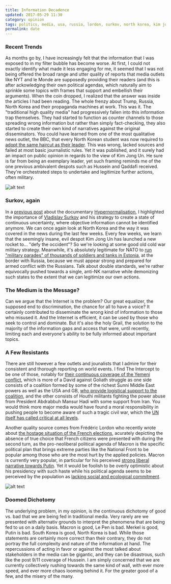 ```yaml
---
title: Information Decadence
updated: 2017-05-29 11:30
category: opinion
tags: politics, media, usa, russia, lordon, surkov, north korea, kim jong un, nyt
permalink: date
---
```


### Recent Trends
As months go by, I have increasingly felt that the information that I was exposed to in my filter bubble has become worse. At first, I could not exactly identify what made it less engaging for me, it seemed that I was not being offered the broad range and utter quality of reports that media outlets like NYT and le Monde are supposedly providing their readers (and this is after ackowledging their own political agendas, which naturally aim to sprinkle some topics with frames that support and embellish their arguments). When the coin dropped, I realized that the answer was inside the articles I had been reading. The whole frenzy about Trump, Russia, North Korea and their propaganda machines at work. This was it. The "traditional high quality media" had progressively fallen into this information trap themselves. They had started to function as counter channels to those spreading wrong information but rather than simply fact-checking, they also started to create their own kind of narratives against the original disseminators. You could have learned from one of the most qualitative news outlet, the BBC, that every North Korean student was now required to [adopt the same haircut as their leader](http://www.bbc.com/news/blogs-news-from-elsewhere-26747649). This was wrong, lacked sources and failed at most basic journalistic rules. Yet it was published, and it surely had an impact on public opinion in regards to the view of Kim Jong Un. He sure is far from being an exemplary leader, yet such framing reminds me of the one previous ambivalent despots such as Hussein and Qaddafi received. They're orchestrated steps to undertake and legitimize further actions, often military.

![alt text](http://polegato.me/assets/surkov.jpg 'Vladislav Surkov')

### Surkov, again
In a [previous post](http://polegato.me/notes/surkov) about the documentary [Hypernormalisation](http://www.imdb.com/title/tt6156350/), I highlighted the importance of [Vladislav Surkov](https://en.wikipedia.org/wiki/Vladislav_Surkov) and his strategy to create a state of continuous uncertainty, where objective information cannot be identified anymore. We can once again look at North Korea and the way it was covered in the news during the last few weeks. Every few weeks, we learn that the seemingly insane, evil despot Kim Jong Un has launched a new rocket to... "defy the occident"? So we're looking at some good old cold war military strategy. Meanwhile, it's absolutely legitimate for NATO to [run "military parades" of thousands of soldiers and tanks in Estonia](http://www.telegraph.co.uk/news/worldnews/europe/estonia/11435698/Nato-and-Russia-hold-rival-military-exercises-on-Estonian-border.html), at the border with Russia, because we must appear strong and prepared for armed conflict with the Russians. Talk about double standards, we're rather equivocally pushed towards a single, anti-NK narrative while demonizing such states to the extent that we can legitimize our own actions. 

### The Medium is the Message?
Can we argue that the Internet is the problem? Our great equalizer, the supposed end to discrimination, the chance for all to have a voice? It certainly contributed to disseminate the wrong kind of information to those who misused it. And the Internet is efficient, it can be used by those who seek to control and dominate. But it's also the holy Grail, the solution to the majority of the information gaps and access that were, until recently, limiting each and everyone's ability to be fully informed about important topics. 

### A Few Resistants
There are still however a few outlets and jounalists that I admire for their consistent and thorough reporting on world events. I find The Intercept to be one of those, notably for [their continuous coverage of the Yemeni conflict](https://theintercept.com/search/?s=yemen), which is more of a David against Goliath struggle as one side consists of a coalition formed by some of the richest Sunni Middle East powers as well as the USA and GB, [who provide logistical support to the coalition](https://www.theguardian.com/world/2016/jan/15/british-us-military-in-command-room-saudi-strikes-yemen), and the other consists of Houthi militants fighting the power abuse from President Abdrabbuh Mansur Hadi with some support from Iran. You would think more major media would have found a moral responsibility in pushing people to become aware of such a tragic civil war, which the [UN itself has called critical at all levels](http://reliefweb.int/report/yemen/2016-humanitarian-needs-overview-enar).

Another quality source comes from Frédéric Lordon who recently wrote about [the hostage situation of the French elections](http://blog.mondediplo.net/2017-05-03-De-la-prise-d-otages), acurately depicting the absence of true choice that French citizens were presented with during the second turn, as the pro-neoliberal political agenda of Macron is the specific political plan that brings extreme parties like the National Front to be popular among those who are the most hurt by the applied policies. Macron is currently very popular, in particular for his perceived [strong liberal narrative towards Putin](https://www.yahoo.com/news/emmanuel-macron-challenges-vladimir-putin-091900458.html). Yet it would be foolish to be overly optimistic about his presidency with such haste while his political agenda seems to be perceived by the population as [lacking social and ecological commitment](https://www.theguardian.com/world/2017/apr/26/death-of-the-french-left-why-voters-are-hesitating-over-macron).  

![alt text](http://polegato.me/assets/lordon.jpg 'Frédéric Lordon')

### Doomed Dichotomy
The underlying problem, in my opinion, is the continuous dichotomy of good vs. bad that we are being fed in traditional media. Very rarely are we presented with alternativ grounds to interpret the phenomena that are being fed to us on a daily basis. Macron is good, Le Pen is bad. Merkel is good, Putin is bad. South Korea is good, North Korea is bad. While those statements are certainly more correct than their contrary, they do not portray the full complexity and nature of the information at hand. The repercussions of acting in favor or against the most talked about stakeholders in the media can be gigantic, and they can be disastrous, such like the post 9/11 coverage of Hussein. I am simply concerned that we are currently collectively rushing towards the same kind of wall, with ever more speed, and ever more chaos looming behind it. For the greater good of a few, and the misery of the many. 